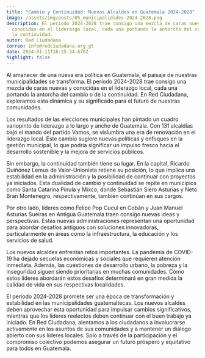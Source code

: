 ```yaml
---
title: "Cambio y Continuidad: Nuevos Alcaldes en Guatemala 2024-2028"
image: /assets/img/posts/05_municipalidades-2024-2028.png
description: El período 2024-2028 trae consigo una mezcla de caras nuevas y
  conocidas en el liderazgo local, cada una portando la antorcha del cambio o de
  la continuidad.
autor: Red Ciudadana
correo: info@redciudadana.org.gt
date: 2024-01-11T16:25:34.676Z
highlight: false
---
```

Al amanecer de una nueva era política en Guatemala, el paisaje de nuestras municipalidades se transforma. El período 2024-2028 trae consigo una mezcla de caras nuevas y conocidas en el liderazgo local, cada una portando la antorcha del cambio o de la continuidad. En Red Ciudadana, exploramos esta dinámica y su significado para el futuro de nuestras comunidades.

Los resultados de las elecciones municipales han pintado un cuadro variopinto de liderazgo a lo largo y ancho de Guatemala. Con 131 alcaldías bajo el mando del partido Vamos, se vislumbra una era de renovación en el liderazgo local. Este cambio sugiere nuevas políticas y enfoques en la gestión municipal, lo que podría significar un impulso fresco hacia el desarrollo sostenible y la mejora de servicios públicos.

Sin embargo, la continuidad también tiene su lugar. En la capital, Ricardo Quiñónez Lemus de Valor-Unionista retiene su posición, lo que implica una estabilidad en la administración y la posibilidad de continuar con proyectos ya iniciados. Esta dualidad de cambio y continuidad se repite en municipios como Santa Catarina Pinula y Mixco, donde Sebastián Siero Asturias y Neto Bran Montenegro, respectivamente, también continúan en sus cargos.

Por otro lado, líderes como Felipe Pop Cucul en Cobán y Juan Manuel Asturias Sueiras en Antigua Guatemala traen consigo nuevas ideas y perspectivas. Estas nuevas administraciones representan una oportunidad para abordar desafíos antiguos con soluciones innovadoras, particularmente en áreas como la infraestructura, la educación y los servicios de salud.

Los nuevos alcaldes enfrentan retos importantes. La pandemia de COVID-19 ha dejado secuelas económicas y sociales que requieren atención inmediata. Además, las cuestiones de desarrollo urbano, la pobreza y la inseguridad siguen siendo prioritarias en muchas comunidades. Cómo estos líderes abordarán estos desafíos determinará en gran medida la calidad de vida en sus respectivas localidades.

El período 2024-2028 promete ser una época de transformación y estabilidad en las municipalidades guatemaltecas. Los nuevos alcaldes deben aprovechar esta oportunidad para impulsar cambios significativos, mientras que los líderes reelectos deben continuar con el buen trabajo ya iniciado. En Red Ciudadana, alentamos a los ciudadanos a involucrarse activamente en los asuntos de sus comunidades y a mantener un diálogo abierto con sus líderes locales. Solo a través de la participación y el compromiso colectivo podemos asegurar un futuro próspero y equitativo para todos en Guatemala.